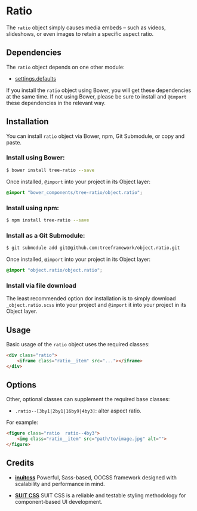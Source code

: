 # Ratio

The `ratio` object simply causes media embeds – such as videos, slideshows, or
even images to retain a specific aspect ratio.

## Dependencies

The `ratio` object depends on one other module:

* [settings.defaults](https://github.com/treeframework/settings.defaults)

If you install the `ratio` object using Bower, you will get these dependencies at
the same time. If not using Bower, please be sure to install and `@import` these
dependencies in the relevant way.

## Installation

You can install `ratio` object via Bower, npm, Git Submodule, or copy and paste.

### Install using Bower:

```sh
$ bower install tree-ratio --save
```

Once installed, `@import` into your project in its Object layer:

```scss
@import "bower_components/tree-ratio/object.ratio";
```

### Install using npm:

```sh
$ npm install tree-ratio --save
```

### Install as a Git Submodule:

```sh
$ git submodule add git@github.com:treeframework/object.ratio.git
```

Once installed, `@import` into your project in its Object layer:

```scss
@import "object.ratio/object.ratio";
```

### Install via file download

The least recommended option dor installation is to simply download
`_object.ratio.scss` into your project and `@import` it into your project in its
Object layer.

## Usage

Basic usage of the `ratio` object uses the required classes:

```html
<div class="ratio">
    <iframe class="ratio__item" src="..."></iframe>
</div>
```

## Options

Other, optional classes can supplement the required base classes:

* `.ratio--[3by1|2by1|16by9|4by3]`: alter aspect ratio.

For example:

```html
<figure class="ratio  ratio--4by3">
    <img class="ratio__item" src="path/to/image.jpg" alt="">
</figure>
```

## Credits

* **[inuitcss](https://github.com/inuitcss)** Powerful, Sass-based, OOCSS
framework designed with scalability and performance in mind.

* **[SUIT CSS](https://github.com/suitcss)** SUIT CSS is a reliable and
testable styling methodology for component-based UI development.
